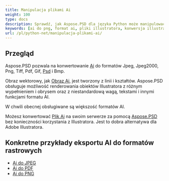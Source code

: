 ```yaml
---
title: Manipulacja plikami Ai
weight: 100
type: docs
description: Sprawdź, jak Aspose.PSD dla języka Python może manipulować obrazami AI.
keywords: [ai do png, format ai, pliki illustratora, konwersja illustratora, ai do pdf, ai do jpeg, ai do tiff, ai do psd, api psd, python, przykład kodu]
url: /pl/python-net/manipulacja-plikami-ai/
---
```


## **Przegląd**
Aspose.PSD pozwala na konwertowanie [Ai](/psd/pl/net/ai-adobe-illustrator-format/) do formatów Jpeg, Jpeg2000, Png, Tiff, Pdf, Gif, [Psd](https://reference.aspose.com/psd/python-net/aspose.psd.fileformats.psd/psdimage) i Bmp.

Obraz wektorowy, jak [Obraz Ai](https://reference.aspose.com/psd/python-net/aspose.psd.fileformats.ai/aiimage), jest tworzony z linii i kształtów. Aspose.PSD obsługuje możliwość renderowania obiektów Illustratora z różnym wypełnieniem i obrysem oraz z niestandardową wagą, tekstami i innymi funkcjami formatu AI.

W chwili obecnej obsługiwane są większość formatów AI.

Możesz konwertować [Plik Ai](/psd/pl/net/ai-adobe-illustrator-format/) na swoim serwerze za pomocą [Aspose.PSD](https://products.aspose.com/psd/python-net) bez konieczności korzystania z Illustratora. Jest to dobra alternatywa dla Adobe Illustratora.

## **Konkretne przykłady eksportu AI do formatów rastrowych**
- [Ai do JPEG](/psd/pl/python-net/convert/ai-to-jpg/)
- [Ai do PDF](/psd/pl/python-net/convert/ai-to-pdf/)
- [Ai do PNG](/psd/pl/python-net/convert/ai-to-png/)
